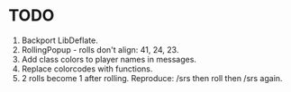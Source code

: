 # TODO

1. Backport LibDeflate.
2. RollingPopup - rolls don't align: 41, 24, 23.
3. Add class colors to player names in messages.
4. Replace colorcodes with functions.
5. 2 rolls become 1 after rolling. Reproduce: /srs then roll then /srs again.
